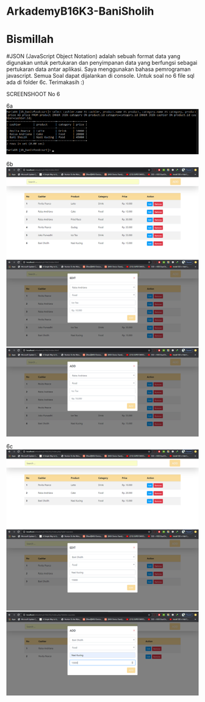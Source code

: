 # ArkademyB16K3-BaniSholih
# Bismillah

#JSON (JavaScript Object Notation) adalah sebuah format data yang digunakan untuk pertukaran dan penyimpanan data yang berfungsi sebagai pertukaran data antar aplikasi. Saya menggunakan bahasa pemrograman javascript.
Semua Soal dapat dijalankan di console. Untuk soal no 6 file sql ada di folder 6c. Terimakasih :)

SCREENSHOOT No 6

6a
![Soal 6a](6/6a/6A.ArkademyB16K2.png)

6b
![Soal 6b](6/6b/6b.png)
![Soal 6b-edit](6/6b/6b(edit).png)
![Soal 6b-tambah](6/6b/6b(tambah).png)

6c
![Soal 6b](6/6c/6c.png)
![Soal 6b](6/6c/6c(edit).png)
![Soal 6b](6/6c/6c(tambah).png)
